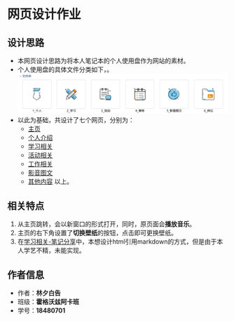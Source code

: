 # 网页设计作业
## 设计思路
- 本网页设计思路为将本人笔记本的个人使用盘作为网站的素材。
- 个人使用盘的具体文件分类如下，。
![分类图](image/others/folders.png)
- 以此为基础，共设计了七个网页，分别为：
  - [主页](index.html)
  - [个人介绍](web/self_introduction.html)
  - [学习相关](web/studies.html)
  - [活动相关](web/activities.html)
  - [工作相关](web/works.html)
  - [影音图文](web/viaupicletters.html)
  - [其他内容](web/others.html)
以上。
## 相关特点
1. 从主页跳转，会以新窗口的形式打开，同时，原页面会**播放音乐**。
2. 主页的右下角设置了**切换壁纸**的按钮，点击即可更换壁纸。
3. 在[学习相关-笔记分享](web/viaupicletters.html#笔记分享)中，本想设计html引用markdown的方式，但是由于本人学艺不精，未能实现。
## 作者信息
- 作者：**林夕白告**
- 班级：**霍格沃兹阿卡班**
- 学号：**18480701**